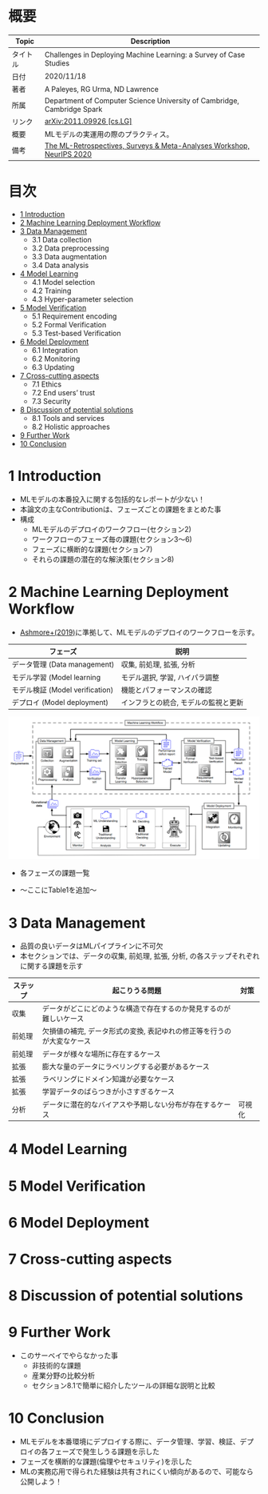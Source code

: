# 概要

|Topic|Description|
|---|---|
|タイトル|Challenges in Deploying Machine Learning: a Survey of Case Studies|
|日付|2020/11/18|
|著者|A Paleyes, RG Urma, ND Lawrence|
|所属|Department of Computer Science University of Cambridge, Cambridge Spark|
|リンク|[arXiv:2011.09926 [cs.LG]](https://arxiv.org/abs/2011.09926)|
|概要|MLモデルの実運用の際のプラクティス。|
|備考|[The ML-Retrospectives, Surveys & Meta-Analyses Workshop, NeurIPS 2020](https://ml-retrospectives.github.io/neurips2020/)|


# 目次
- [1 Introduction](#1-Introduction)
- [2 Machine Learning Deployment Workflow](#2-Machine-Learning-Deployment-Workflow)
- [3 Data Management](#3-Data-Management)
    - 3.1 Data collection
    - 3.2 Data preprocessing
    - 3.3 Data augmentation
    - 3.4 Data analysis
- [4 Model Learning](#4-Model-Learning)
    - 4.1 Model selection
    - 4.2 Training
    - 4.3 Hyper-parameter selection
- [5 Model Verification](#5-Model-Verification)
    - 5.1 Requirement encoding
    - 5.2 Formal Verification
    - 5.3 Test-based Verification
- [6 Model Deployment](#6-Model-Deployment)
    - 6.1 Integration
    - 6.2 Monitoring
    - 6.3 Updating
- [7 Cross-cutting aspects](#7-Cross-cutting-aspects)
    - 7.1 Ethics
    - 7.2 End users’ trust
    - 7.3 Security
- [8 Discussion of potential solutions](#8-Discussion-of-potential-solutions)
    - 8.1 Tools and services
    - 8.2 Holistic approaches
- [9 Further Work](#9-Further-Work)
- [10 Conclusion](#10-Conclusion)

# 1 Introduction
- MLモデルの本番投入に関する包括的なレポートが少ない！
- 本論文の主なContributionは、フェーズごとの課題をまとめた事
- 構成
    - MLモデルのデプロイのワークフロー(セクション2)
    - ワークフローのフェーズ毎の課題(セクション3〜6)
    - フェーズに横断的な課題(セクション7)
    - それらの課題の潜在的な解決策(セクション8)

# 2 Machine Learning Deployment Workflow
- [Ashmore+(2019)](https://arxiv.org/abs/1905.04223)に準拠して、MLモデルのデプロイのワークフローを示す。

|フェーズ|説明|
|---|---|
|データ管理 (Data management)|収集, 前処理, 拡張, 分析|
|モデル学習 (Model learning|モデル選択, 学習, ハイパラ調整|
|モデル検証 (Model verification)|機能とパフォーマンスの確認|
|デプロイ (Model deployment)|インフラとの統合, モデルの監視と更新|

![ml-life-cycle](https://github.com/norihitoishida/breadhouse-semi/blob/main/20201206_challenges-in-deploying-machine-learning_a-survey-of-case-studies/img/ml-life-cycle.png "ml-life-cycle")

- 各フェーズの課題一覧

- 〜ここにTable1を追加〜


# 3 Data Management
- 品質の良いデータはMLパイプラインに不可欠
- 本セクションでは、データの収集, 前処理, 拡張, 分析, の各ステップそれぞれに関する課題を示す

|ステップ|起こりうる問題|対策|
|---|---|---|
|収集|データがどこにどのような構造で存在するのか発見するのが難しいケース||
|前処理|欠損値の補完, データ形式の変換, 表記ゆれの修正等を行うのが大変なケース||
|前処理|データが様々な場所に存在するケース||
|拡張|膨大な量のデータにラベリングする必要があるケース||
|拡張|ラベリングにドメイン知識が必要なケース||
|拡張|学習データのばらつきが小さすぎるケース|| 
|分析|データに潜在的なバイアスや予期しない分布が存在するケース|可視化|



# 4 Model Learning


# 5 Model Verification


# 6 Model Deployment


# 7 Cross-cutting aspects


# 8 Discussion of potential solutions


# 9 Further Work
- このサーベイでやらなかった事
    - 非技術的な課題
    - 産業分野の比較分析
    - セクション8.1で簡単に紹介したツールの詳細な説明と比較

# 10 Conclusion
- MLモデルを本番環境にデプロイする際に、データ管理、学習、検証、デプロイの各フェーズで発生しうる課題を示した
- フェーズを横断的な課題(倫理やセキュリティ)を示した
- MLの実務応用で得られた経験は共有されにくい傾向があるので、可能なら公開しよう！